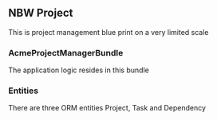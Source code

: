 NBW Project
----------
This is project management blue print on a very limited scale
### AcmeProjectManagerBundle
The application logic resides in this bundle
### Entities
There are three ORM entities
Project, Task and Dependency